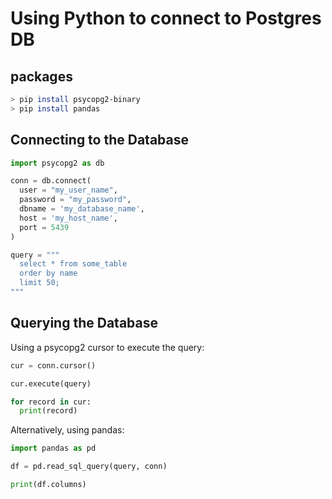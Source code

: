# Using Python to connect to Postgres DB

## packages

```bash
> pip install psycopg2-binary
> pip install pandas
```

## Connecting to the Database

```python
import psycopg2 as db

conn = db.connect(
  user = "my_user_name",
  password = "my_password",
  dbname = 'my_database_name',
  host = 'my_host_name',
  port = 5439
)

query = """
  select * from some_table
  order by name
  limit 50;
"""
```

## Querying the Database

Using a psycopg2 cursor to execute the query:

```python
cur = conn.cursor()

cur.execute(query)

for record in cur:
  print(record)
```

Alternatively, using pandas:

```python
import pandas as pd

df = pd.read_sql_query(query, conn)

print(df.columns)
```
